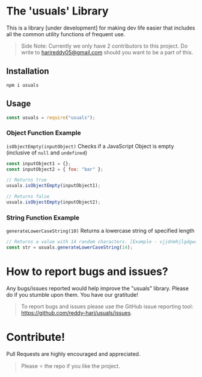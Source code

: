 # The 'usuals' Library

This is a library [under development] for making dev life easier that includes all the common utility functions of frequent use.

> Side Note: Currently we only have 2 contributors to this project. Do write to harireddy05@gmail.com should you want to be a part of this.

## Installation

```
npm i usuals
```

## Usage

```javascript
const usuals = require("usuals");
```

### Object Function Example

`isObjectEmpty(inputObject)`
Checks if a JavaScript Object is empty (inclusive of `null` and `undefined`)

```javascript
const inputObject1 = {};
const inputObject2 = { foo: "bar" };

// Returns true
usuals.isObjectEmpty(inputObject1);

// Returns false
usuals.isObjectEmpty(inputObject2);
```

### String Function Example

`generateLowerCaseString(10)`
Returns a lowercase string of specified length

```javascript
// Returns a value with 14 random characters. [Example - vjjdnmhjlgdgwc]
const str = usuals.generateLowerCaseString(14);
```

# <a name="bugs"></a> How to report bugs and issues?

Any bugs/issues reported would help improve the "usuals" library. Please do if you stumble upon them. You have our gratitude!

> To report bugs and issues please use the GitHub issue reporting tool: https://github.com/reddy-hari/usuals/issues.

# <a name="contribute"></a> Contribute!

Pull Requests are highly encouraged and appreciated.

> Please :star: the repo if you like the project.
